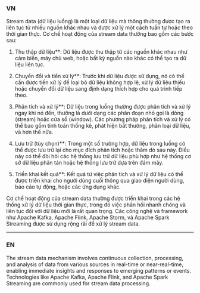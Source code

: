 
### VN
Stream data (dữ liệu luồng) là một loại dữ liệu mà thông thường được tạo ra liên tục từ nhiều nguồn khác nhau và được xử lý một cách tuần tự hoặc theo thời gian thực. Cơ chế hoạt động của stream data thường bao gồm các bước sau:

1. Thu thập dữ liệu**: Dữ liệu được thu thập từ các nguồn khác nhau như cảm biến, máy chủ web, hoặc bất kỳ nguồn nào khác có thể tạo ra dữ liệu liên tục.

2. Chuyển đổi và tiền xử lý**: Trước khi dữ liệu được sử dụng, nó có thể cần được tiền xử lý để loại bỏ dữ liệu không hợp lệ, xử lý dữ liệu thiếu hoặc chuyển đổi dữ liệu sang định dạng thích hợp cho quá trình tiếp theo.

3. Phân tích và xử lý**: Dữ liệu trong luồng thường được phân tích và xử lý ngay khi nó đến, thường là dưới dạng các phân đoạn nhỏ gọi là dòng (stream) hoặc cửa sổ (window). Các phương pháp phân tích và xử lý có thể bao gồm tính toán thống kê, phát hiện bất thường, phân loại dữ liệu, và hơn thế nữa.

4. Lưu trữ (tùy chọn)**: Trong một số trường hợp, dữ liệu trong luồng có thể được lưu trữ lại cho mục đích phân tích hoặc thăm dò sau này. Điều này có thể đòi hỏi các hệ thống lưu trữ dữ liệu phù hợp như hệ thống cơ sở dữ liệu phân tán hoặc hệ thống lưu trữ dựa trên đám mây.

5. Triển khai kết quả**: Kết quả từ việc phân tích và xử lý dữ liệu có thể được triển khai cho người dùng cuối thông qua giao diện người dùng, báo cáo tự động, hoặc các ứng dụng khác.

Cơ chế hoạt động của stream data thường được triển khai trong các hệ thống xử lý dữ liệu thời gian thực, trong đó việc phản hồi nhanh chóng và liên tục đối với dữ liệu mới là rất quan trọng. Các công nghệ và framework như Apache Kafka, Apache Flink, Apache Storm, và Apache Spark Streaming được sử dụng rộng rãi để xử lý stream data.

-----

### EN

The stream data mechanism involves continuous collection, processing, and analysis of data from various sources in real-time or near-real-time, enabling immediate insights and responses to emerging patterns or events. Technologies like Apache Kafka, Apache Flink, and Apache Spark Streaming are commonly used for stream data processing.